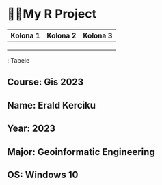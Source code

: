 # 🧑‍💻My R Project 

| Kolona 1 | Kolona 2 | Kolona 3 |
|----------|----------|----------|
|          |          |          |
|          |          |          |
|          |          |          |

: Tabele

## **Course**: Gis 2023 

## **Name**: Erald Kerciku

## **Year**: 2023

## **Major**: Geoinformatic Engineering

## **OS**: Windows 10
